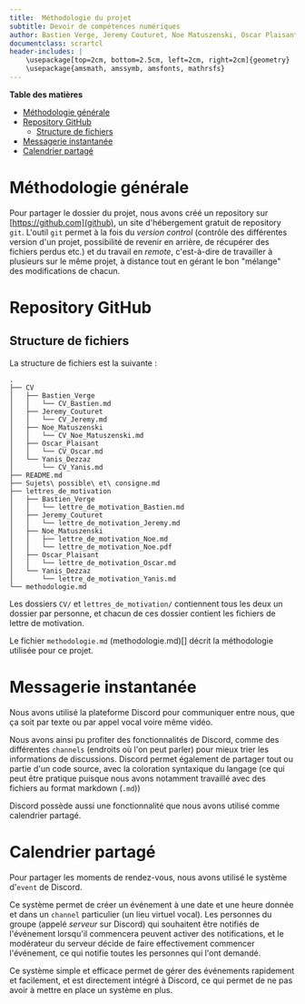 ```yaml
---
title:  Méthodologie du projet
subtitle: Devoir de compétences numériques
author: Bastien Verge, Jeremy Couturet, Noe Matuszenski, Oscar Plaisant, Yanis Dezzaz
documentclass: scrartcl
header-includes: |
    \usepackage[top=2cm, bottom=2.5cm, left=2cm, right=2cm]{geometry}
    \usepackage{amsmath, amssymb, amsfonts, mathrsfs}
---
```


**Table des matières**

<!-- vim-markdown-toc GFM -->

* [Méthodologie générale](#méthodologie-générale)
* [Repository GitHub](#repository-github)
    * [Structure de fichiers](#structure-de-fichiers)
* [Messagerie instantanée](#messagerie-instantanée)
* [Calendrier partagé](#calendrier-partagé)

<!-- vim-markdown-toc -->




# Méthodologie générale

Pour partager le dossier du projet, nous avons créé un repository sur [https://github.com](github), un site d'hébergement gratuit de repository `git`.
L'outil `git` permet à la fois du _version control_ (contrôle des différentes version d'un projet, possibilité de revenir en arrière, de récupérer des fichiers perdus etc.) et du travail en _remote_, c'est-à-dire de travailler à plusieurs sur le même projet, à distance tout en gérant le bon "mélange" des modifications de chacun.




# Repository GitHub

## Structure de fichiers

La structure de fichiers est la suivante :

```
.
├── CV
│   ├── Bastien_Verge
│   │   └── CV_Bastien.md
│   ├── Jeremy_Couturet
│   │   └── CV_Jeremy.md
│   ├── Noe_Matuszenski
│   │   └── CV_Noe_Matuszenski.md
│   ├── Oscar_Plaisant
│   │   └── CV_Oscar.md
│   └── Yanis_Dezzaz
│       └── CV_Yanis.md
├── README.md
├── Sujets\ possible\ et\ consigne.md
├── lettres_de_motivation
│   ├── Bastien_Verge
│   │   └── lettre_de_motivation_Bastien.md
│   ├── Jeremy_Couturet
│   │   └── lettre_de_motivation_Jeremy.md
│   ├── Noe_Matuszenski
│   │   ├── lettre_de_motivation_Noe.md
│   │   └── lettre_de_motivation_Noe.pdf
│   ├── Oscar_Plaisant
│   │   └── lettre_de_motivation_Oscar.md
│   └── Yanis_Dezzaz
│       └── lettre_de_motivation_Yanis.md
└── methodologie.md
```

Les dossiers `CV/` et `lettres_de_motivation/` contiennent tous les deux un dossier par personne, et chacun de ces dossier contient les fichiers de lettre de motivation.

Le fichier `methodologie.md` (methodologie.md)[] décrit la méthodologie utilisée pour ce projet.


# Messagerie instantanée

Nous avons utilisé la plateforme Discord pour communiquer entre nous, que ça soit par texte ou par appel vocal voire même vidéo.

Nous avons ainsi pu profiter des fonctionnalités de Discord, comme des différentes `channels` (endroits où l'on peut parler) pour mieux trier les informations de discussions. Discord permet également de partager tout ou partie d'un code source, avec la coloration syntaxique du langage (ce qui peut être pratique puisque nous avons notamment travaillé avec des fichiers au format markdown (`.md`))

Discord possède aussi une fonctionnalité que nous avons utilisé comme calendrier partagé.

# Calendrier partagé

Pour partager les moments de rendez-vous, nous avons utilisé le système d'`event` de Discord.

Ce système permet de créer un événement à une date et une heure donnée et dans un `channel` particulier (un lieu virtuel vocal). Les personnes du groupe (appelé _serveur_ sur Discord) qui souhaitent être notifiés de l'événement lorsqu'il commencera peuvent activer des notifications, et le modérateur du serveur décide de faire effectivement commencer l'événement, ce qui notifie toutes les personnes qui l'ont demandé.

Ce système simple et efficace permet de gérer des événements rapidement et facilement, et est directement intégré à Discord, ce qui permet de ne pas avoir à mettre en place un système en plus.

